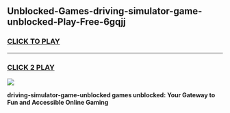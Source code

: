 
## Unblocked-Games-driving-simulator-game-unblocked-Play-Free-6gqjj
<h3>
<a href="https://premium76.site?title=driving-simulator-game-unblocked&ref=09A">CLICK TO PLAY</a></h3>
<hr>

<h3>
<a href="https://premium76.site?title=driving-simulator-game-unblocked&ref=09A">CLICK 2 PLAY</a>
  
</h3>

<a href="https://premium76.site?title=driving-simulator-game-unblocked&ref=09A"><img src="https://clearcache.store/games.png"></a>


**driving-simulator-game-unblocked games unblocked: Your Gateway to Fun and Accessible Online Gaming**
